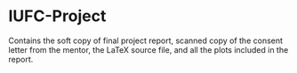 # IUFC-Project

Contains the soft copy of final project report, scanned copy of the consent letter from the mentor, the LaTeX source file, and all the plots included in the report.
